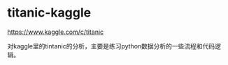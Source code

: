 # titanic-kaggle
https://www.kaggle.com/c/titanic 

对kaggle里的tintanic的分析，主要是练习python数据分析的一些流程和代码逻辑。
